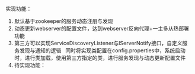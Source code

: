 实现功能：
1. 默认基于zookeeper的服务动态注册与发现
2. 动态更新webserver的配置文件，达到webserver反向代理+一主多从热部署功能
3. 第三方可以实现ServiceDiscoveryListener与IServerNotify接口，自定义服务发现与通知的逻辑
   同时将实现类配置在config.properties中，系统启动时，进行类加载，使用第三方指定的类，进行服务发现与动态更新配置文件
4. 待实现功能：

